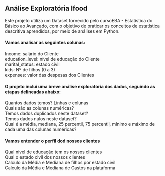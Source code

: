  ## Análise Exploratória Ifood

Este projeto utiliza um Dataset fornecido pelo cursoEBA - Estatística do Básico ao Avançado, com o objetivo de praticar os conceitos
de estatística descritiva aprendidos, por meio de análises em Python.

#### Vamos analisar as seguintes colunas:

<div>Income: salário do Cliente</div>
<div>education_level: nível de educação do Cliente</div>
<div>marital_status: estado civil</div>
<div>kids: Nº de filhos (0 a 3)</div>
<div>expenses: valor das despesas dos Clientes</div>


#### O projeto inclui uma breve análise exploratória dos dados, seguindo as etapas delineadas abaixo:
<div>Quantos dados temos? Linhas e colunas</div>
<div>Quais são as colunas numéricas?</div>
<div>Temos dados duplicados neste dataset?</div>
<div>Temos dados nulos neste dataset?</div> 
<div>Qual é a média, mediana, 25 percentil, 75 percentil, mínimo e máximo de cada uma das colunas numéricas?</div>

#### Vamos entender o perfil dod nossos clientes
<div>Qual nivel de educação tem os nossos clientes</div>
<div>Qual o estado civil dos nossos clientes</div>
<div>Calculo da Média e Mediana de filhos por estado civil</div>
<div>Calculo da Média e Mediana de Gastos na plataforma</div>
